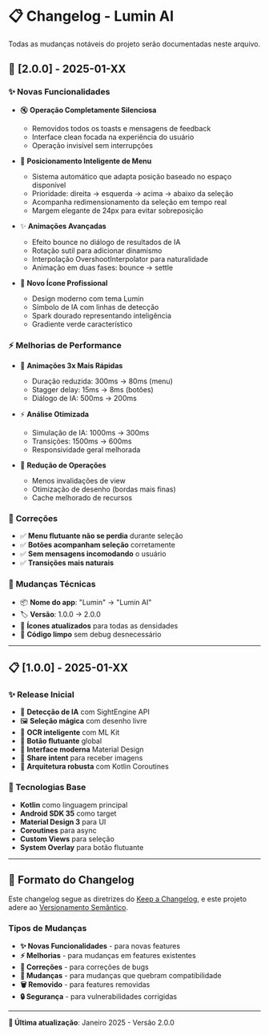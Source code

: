 # 📋 Changelog - Lumin AI

Todas as mudanças notáveis do projeto serão documentadas neste arquivo.

## 🚀 [2.0.0] - 2025-01-XX

### ✨ **Novas Funcionalidades**
- 🔇 **Operação Completamente Silenciosa**
  - Removidos todos os toasts e mensagens de feedback
  - Interface clean focada na experiência do usuário
  - Operação invisível sem interrupções

- 🎯 **Posicionamento Inteligente de Menu**
  - Sistema automático que adapta posição baseado no espaço disponível
  - Prioridade: direita → esquerda → acima → abaixo da seleção
  - Acompanha redimensionamento da seleção em tempo real
  - Margem elegante de 24px para evitar sobreposição

- ✨ **Animações Avançadas**
  - Efeito bounce no diálogo de resultados de IA
  - Rotação sutil para adicionar dinamismo
  - Interpolação OvershootInterpolator para naturalidade
  - Animação em duas fases: bounce → settle

- 🎨 **Novo Ícone Profissional**
  - Design moderno com tema Lumin
  - Símbolo de IA com linhas de detecção
  - Spark dourado representando inteligência
  - Gradiente verde característico

### ⚡ **Melhorias de Performance**
- 🚀 **Animações 3x Mais Rápidas**
  - Duração reduzida: 300ms → 80ms (menu)
  - Stagger delay: 15ms → 8ms (botões)
  - Diálogo de IA: 500ms → 200ms
  
- ⚡ **Análise Otimizada**
  - Simulação de IA: 1000ms → 300ms
  - Transições: 1500ms → 600ms
  - Responsividade geral melhorada

- 🎯 **Redução de Operações**
  - Menos invalidações de view
  - Otimização de desenho (bordas mais finas)
  - Cache melhorado de recursos

### 🐛 **Correções**
- ✅ **Menu flutuante não se perdia** durante seleção
- ✅ **Botões acompanham seleção** corretamente
- ✅ **Sem mensagens incomodando** o usuário
- ✅ **Transições mais naturais**

### 🔄 **Mudanças Técnicas**
- 📦 **Nome do app**: "Lumin" → "Lumin AI"
- 🏷️ **Versão**: 1.0.0 → 2.0.0
- 🎨 **Ícones atualizados** para todas as densidades
- 🔧 **Código limpo** sem debug desnecessário

---

## 📋 [1.0.0] - 2025-01-XX

### ✨ **Release Inicial**
- 🤖 **Detecção de IA** com SightEngine API
- 🖼️ **Seleção mágica** com desenho livre
- 📝 **OCR inteligente** com ML Kit
- 🔵 **Botão flutuante** global
- 🎨 **Interface moderna** Material Design
- 📱 **Share intent** para receber imagens
- 🔧 **Arquitetura robusta** com Kotlin Coroutines

### **🔧 Tecnologias Base**
- **Kotlin** como linguagem principal
- **Android SDK 35** como target
- **Material Design 3** para UI
- **Coroutines** para async
- **Custom Views** para seleção
- **System Overlay** para botão flutuante

---

## 📝 **Formato do Changelog**

Este changelog segue as diretrizes do [Keep a Changelog](https://keepachangelog.com/pt-BR/1.0.0/),
e este projeto adere ao [Versionamento Semântico](https://semver.org/lang/pt-BR/).

### **Tipos de Mudanças**
- **✨ Novas Funcionalidades** - para novas features
- **⚡ Melhorias** - para mudanças em features existentes  
- **🐛 Correções** - para correções de bugs
- **🔄 Mudanças** - para mudanças que quebram compatibilidade
- **🗑️ Removido** - para features removidas
- **🔒 Segurança** - para vulnerabilidades corrigidas

---

**📅 Última atualização**: Janeiro 2025 - Versão 2.0.0